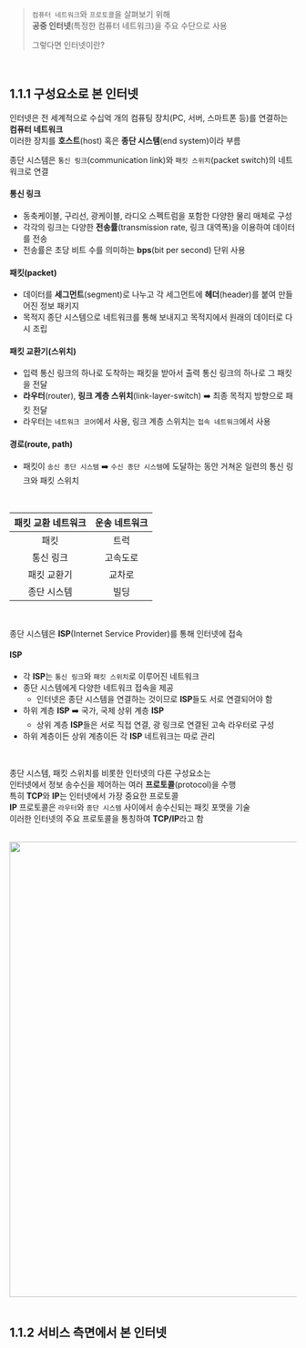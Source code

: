 > `컴퓨터 네트워크`와 `프로토콜`을 살펴보기 위해  
> **공중 인터넷**(특정한 컴퓨터 네트워크)을 주요 수단으로 사용
>
> 그렇다면 인터넷이란?
<br>

## 1.1.1 구성요소로 본 인터넷
인터넷은 전 세계적으로 수십억 개의 컴퓨팅 장치(PC, 서버, 스마트폰 등)를 연결하는 **컴퓨터 네트워크**  
이러한 장치를 **호스트**(host) 혹은 **종단 시스템**(end system)이라 부름  

종단 시스템은 `통신 링크`(communication link)와 `패킷 스위치`(packet switch)의 네트워크로 연결
#### 통신 링크
- 동축케이블, 구리선, 광케이블, 라디오 스펙트럼을 포함한 다양한 물리 매체로 구성
- 각각의 링크는 다양한 **전송률**(transmission rate, 링크 대역폭)을 이용하여 데이터를 전송
- 전송률은 초당 비트 수를 의미하는 **bps**(bit per second) 단위 사용

#### 패킷(packet)
- 데이터를 **세그먼트**(segment)로 나누고 각 세그먼트에 **헤더**(header)를 붙여 만들어진 정보 패키지
- 목적지 종단 시스템으로 네트워크를 통해 보내지고 목적지에서 원래의 데이터로 다시 조립

#### 패킷 교환기(스위치)
- 입력 통신 링크의 하나로 도착하는 패킷을 받아서 출력 통신 링크의 하나로 그 패킷을 전달
- **라우터**(router), **링크 계층 스위치**(link-layer-switch) :arrow_right: 최종 목적지 방향으로 패킷 전달
- 라우터는 `네트워크 코어`에서 사용, 링크 계층 스위치는 `접속 네트워크`에서 사용

#### 경로(route, path)
- 패킷이 `송신 종단 시스템` :arrow_right: `수신 종단 시스템`에 도달하는 동안 거쳐온 일련의 통신 링크와 패킷 스위치
<br>

|패킷 교환 네트워크|운송 네트워크|
|:---:|:---:|
|패킷|트럭|
|통신 링크|고속도로|
|패킷 교환기|교차로|
|종단 시스템|빌딩|
<br>

종단 시스템은 **ISP**(Internet Service Provider)를 통해 인터넷에 접속
#### ISP
- 각 **ISP**는 `통신 링크`와 `패킷 스위치`로 이루어진 네트워크
- 종단 시스템에게 다양한 네트워크 접속을 제공
  - 인터넷은 종단 시스템을 연결하는 것이므로 **ISP**들도 서로 연결되어야 함
- 하위 계층 **ISP** :arrow_right: 국가, 국제 상위 계층 **ISP**
  - 상위 계층 **ISP**들은 서로 직접 연결, 광 링크로 연결된 고속 라우터로 구성
- 하위 계층이든 상위 계층이든 각 **ISP** 네트워크는 따로 관리
<br>

종단 시스템, 패킷 스위치를 비롯한 인터넷의 다른 구성요소는  
인터넷에서 정보 송수신을 제어하는 여러 **프로토콜**(protocol)을 수행  
특히 **TCP**와 **IP**는 인터넷에서 가장 중요한 프로토콜  
**IP** 프로토콜은 `라우터`와 `종단 시스템` 사이에서 송수신되는 패킷 포맷을 기술  
이러한 인터넷의 주요 프로토콜을 통칭하여 **TCP/IP**라고 함

<br>

<img src="https://github.com/user-attachments/assets/0d7149f8-91da-41aa-946f-cb31e4a57795" width="600" height="800"/>  
<br>
<br>

## 1.1.2 서비스 측면에서 본 인터넷
  
